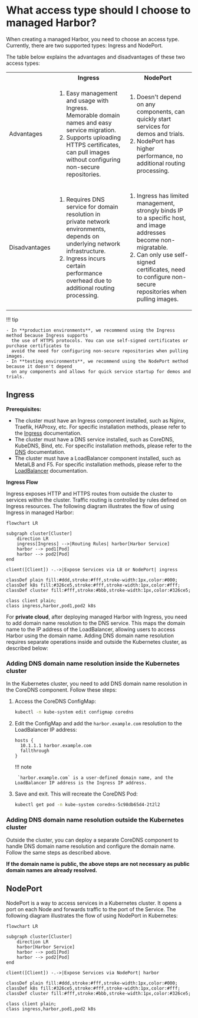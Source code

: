 # What access type should I choose to managed Harbor?

When creating a managed Harbor, you need to choose an access type.
Currently, there are two supported types: Ingress and NodePort.

The table below explains the advantages and disadvantages of these two access types:

<table>
  <tr>
    <th></th>
    <th>Ingress</th>
    <th>NodePort</th>
  </tr>
  <tr>
    <td>Advantages</td>
    <td>
      <ol>
        <li>Easy management and usage with Ingress. Memorable domain names and easy service migration.</li>
        <li>Supports uploading HTTPS certificates, can pull images without configuring non-secure repositories.</li>
      </ol>
    </td>
    <td>
      <ol>
        <li>Doesn't depend on any components, can quickly start services for demos and trials.</li>
        <li>NodePort has higher performance, no additional routing processing.</li>
      </ol>
    </td>
  </tr>
  <tr>
    <td>Disadvantages</td>
    <td>
      <ol>
        <li>Requires DNS service for domain resolution in private network environments, depends on underlying network infrastructure.</li>
        <li>Ingress incurs certain performance overhead due to additional routing processing.</li>
      </ol>
    </td>
    <td>
      <ol>
        <li>Ingress has limited management, strongly binds IP to a specific host, and image addresses become non-migratable.</li>
        <li>Can only use self-signed certificates, need to configure non-secure repositories when pulling images.</li>
      </ol>
    </td>
  </tr>
</table>

!!! tip

    - In **production environments**, we recommend using the Ingress method because Ingress supports
      the use of HTTPS protocols. You can use self-signed certificates or purchase certificates to
      avoid the need for configuring non-secure repositories when pulling images.
    - In **testing environments**, we recommend using the NodePort method because it doesn't depend
      on any components and allows for quick service startup for demos and trials.

## Ingress

**Prerequisites:**

- The cluster must have an Ingress component installed, such as Nginx, Traefik, HAProxy, etc.
  For specific installation methods, please refer to the
  [Ingress](../../network/modules/ingress-nginx/index.md) documentation.
- The cluster must have a DNS service installed, such as CoreDNS, KubeDNS, Bind, etc.
  For specific installation methods, please refer to the
  [DNS](https://kubernetes.io/zh-cn/docs/concepts/services-networking/dns-pod-service/) documentation.
- The cluster must have a LoadBalancer component installed, such as MetalLB and F5.
  For specific installation methods, please refer to the
  [LoadBalancer](../../network/modules/metallb/index.md) documentation.

**Ingress Flow**

Ingress exposes HTTP and HTTPS routes from outside the cluster to services within the cluster.
Traffic routing is controlled by rules defined on Ingress resources.
The following diagram illustrates the flow of using Ingress in managed Harbor:

```mermaid
flowchart LR

subgraph cluster[Cluster]
    direction LR
    ingress[Ingress] -->|Routing Rules| harbor[Harbor Service]
    harbor --> pod1[Pod]
    harbor --> pod2[Pod]
end

client([Client]) -.->|Expose Services via LB or NodePort| ingress

classDef plain fill:#ddd,stroke:#fff,stroke-width:1px,color:#000;
classDef k8s fill:#326ce5,stroke:#fff,stroke-width:1px,color:#fff;
classDef cluster fill:#fff,stroke:#bbb,stroke-width:1px,color:#326ce5;

class client plain;
class ingress,harbor,pod1,pod2 k8s
```

For **private cloud**, after deploying managed Harbor with Ingress, you need to add domain name
resolution to the DNS service. This maps the domain name to the IP address of the LoadBalancer,
allowing users to access Harbor using the domain name. Adding DNS domain name resolution requires
separate operations inside and outside the Kubernetes cluster, as described below:

### Adding DNS domain name resolution inside the Kubernetes cluster

In the Kubernetes cluster, you need to add DNS domain name resolution in the CoreDNS component.
Follow these steps:

1. Access the CoreDNS ConfigMap:

    ```bash
    kubectl -n kube-system edit configmap coredns
    ```

2. Edit the ConfigMap and add the `harbor.example.com` resolution to the LoadBalancer IP address:

    ```text
    hosts {
      10.1.1.1 harbor.example.com
      fallthrough
    }
    ```

    !!! note
   
        `harbor.example.com` is a user-defined domain name, and the LoadBalancer IP address is the Ingress IP address.

3. Save and exit. This will recreate the CoreDNS Pod:

    ```bash
    kubectl get pod -n kube-system coredns-5c98db65d4-2t2l2
    ```

### Adding DNS domain name resolution outside the Kubernetes cluster

Outside the cluster, you can deploy a separate CoreDNS component to handle DNS domain name resolution
and configure the domain name. Follow the same steps as described above.

**If the domain name is public, the above steps are not necessary as public domain names are already resolved.**

## NodePort

NodePort is a way to access services in a Kubernetes cluster.
It opens a port on each Node and forwards traffic to the port of the Service.
The following diagram illustrates the flow of using NodePort in Kubernetes:

```mermaid
flowchart LR

subgraph cluster[Cluster]
    direction LR
    harbor[Harbor Service]
    harbor --> pod1[Pod]
    harbor --> pod2[Pod]
end

client([Client]) -.->|Expose Services via NodePort| harbor

classDef plain fill:#ddd,stroke:#fff,stroke-width:1px,color:#000;
classDef k8s fill:#326ce5,stroke:#fff,stroke-width:1px,color:#fff;
classDef cluster fill:#fff,stroke:#bbb,stroke-width:1px,color:#326ce5;

class client plain;
class ingress,harbor,pod1,pod2 k8s
```
